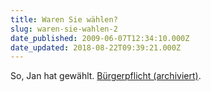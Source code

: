 ```yaml
---
title: Waren Sie wählen?
slug: waren-sie-wahlen-2
date_published: 2009-06-07T12:34:10.000Z
date_updated: 2018-08-22T09:39:21.000Z
---
```


So, Jan hat gewählt. [Bürgerpflicht (archiviert)](http://web.archive.org/web/20090828170940/http://www.erfurt.de:80/ef/de/rathaus/wahlen/bund/aktuell/32498.shtml).
